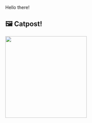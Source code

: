 Hello there!



## 🖼️ Catpost!

<sub>
    <img src="https://cdn2.thecatapi.com/images/7ev.jpg" height="256">
</sub>

